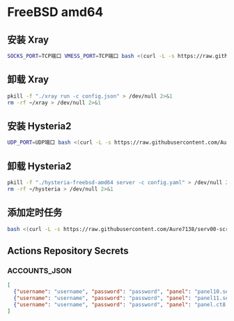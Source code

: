 # FreeBSD amd64

## 安装 Xray

```bash
SOCKS_PORT=TCP端口 VMESS_PORT=TCP端口 bash <(curl -L -s https://raw.githubusercontent.com/Aure7138/serv00-script/main/install_xray_v1.8.24.sh)
```

## 卸载 Xray

```bash
pkill -f "./xray run -c config.json" > /dev/null 2>&1
rm -rf ~/xray > /dev/null 2>&1
```

## 安装 Hysteria2

```bash
UDP_PORT=UDP端口 bash <(curl -L -s https://raw.githubusercontent.com/Aure7138/serv00-script/main/install_hysteria2.sh)
```

## 卸载 Hysteria2

```bash
pkill -f "./hysteria-freebsd-amd64 server -c config.yaml" > /dev/null 2>&1
rm -rf ~/hysteria > /dev/null 2>&1
```

## 添加定时任务

```bash
bash <(curl -L -s https://raw.githubusercontent.com/Aure7138/serv00-script/main/crontab_monitor.sh)
```

## Actions Repository Secrets

### ACCOUNTS_JSON

```json
[
  {"username": "username", "password": "password", "panel": "panel10.serv00.com", "ssh": "s10.serv00.com"},
  {"username": "username", "password": "password", "panel": "panel11.serv00.com", "ssh": "s11.serv00.com"},
  {"username": "username", "password": "password", "panel": "panel.ct8.pl", "ssh": "s1.ct8.pl"}
]
```
